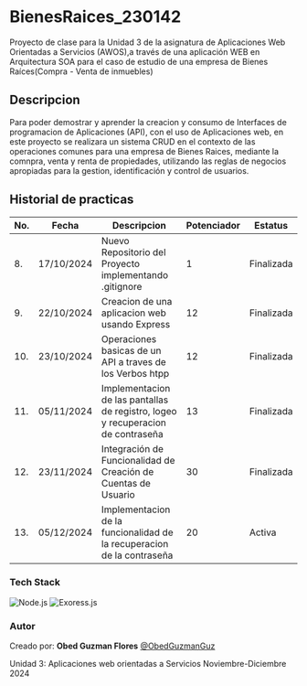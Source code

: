 # BienesRaices_230142
Proyecto de clase para la Unidad 3 de la asignatura de Aplicaciones Web Orientadas a Servicios (AWOS),a través de una aplicación WEB en Arquitectura SOA para el caso de estudio de una empresa de Bienes Raíces(Compra - Venta de inmuebles)



## Descripcion
Para poder demostrar y aprender la creacion y consumo de Interfaces de programacion de Aplicaciones (API), con el uso de Aplicaciones web, en este proyecto se realizara un sistema CRUD en el contexto de las operaciones comunes para una empresa de Bienes Raices, mediante la comnpra, venta y renta de propiedades, utilizando las reglas de negocios apropiadas para la gestion, identificación y control de usuarios.

## Historial de practicas


|No.|Fecha|Descripcion|Potenciador|Estatus|
|---|-----|-----|----|----|
|8.|17/10/2024|Nuevo Repositorio del Proyecto implementando .gitignore|1| Finalizada|
|9.|22/10/2024|Creacion de una aplicacion web usando Express|12| Finalizada|
|10.|23/10/2024|Operaciones basicas de un API a traves de los Verbos htpp|12| Finalizada|
|11.|05/11/2024|Implementacion de las pantallas de registro, logeo y recuperacion de contraseña|13| Finalizada|
|12.|23/11/2024|Integración de Funcionalidad de Creación de Cuentas de Usuario|30|Finalizada|
|13.|05/12/2024|Implementacion de la funcionalidad de la recuperacion de la contraseña|20|Activa|


### Tech Stack

![Node.js](https://img.shields.io/badge/Node.js-43853D?style=for-the-badge&logo=node.js&logoColor=white)
![Exoress.js](https://img.shields.io/badge/Express.js-404D59?style=for-the-badge)


### Autor 
Creado por: **Obed Guzman Flores**   [@ObedGuzmanGuz](https://github.com/ObedGuzmanGuz)
</br>

Unidad 3:
Aplicaciones web orientadas a Servicios
Noviembre-Diciembre 2024

